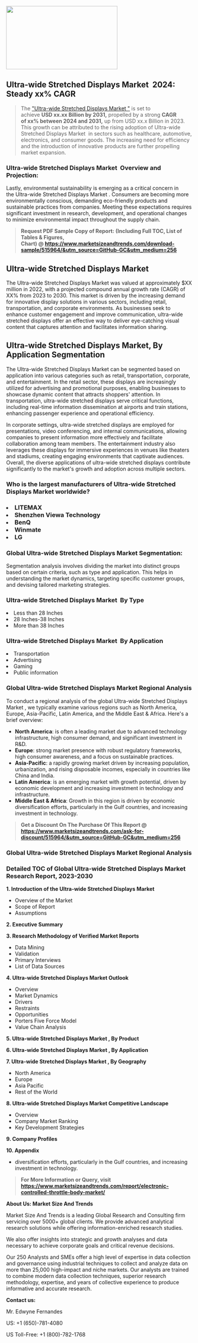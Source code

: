 <p><img class="alignnone size-medium wp-image-20088" src="https://ffe5etoiles.com/wp-content/uploads/2024/12/MST1-300x171.png" alt="" width="300" height="171" /></p><h2 id="ember46" class="ember-view reader-text-block__heading-2">Ultra-wide Stretched Displays Market &nbsp;2024: Steady&nbsp;xx% CAGR</h2><blockquote id="ember47" class="ember-view reader-text-block__blockquote">The&nbsp;<a class="app-aware-link " href="https://www.marketsizeandtrends.com/download-sample/515964/&utm_source=GitHub-GC&utm_medium=256" target="_blank" data-test-app-aware-link="">"Ultra-wide Stretched Displays Market "</a>&nbsp;is set to achieve&nbsp;<strong>USD&nbsp;xx.xx&nbsp;Billion by 2031,</strong>&nbsp;propelled by a strong&nbsp;<strong>CAGR of&nbsp;xx% between 2024 and 2031,</strong>&nbsp;up from USD xx.x Billion in 2023. This growth can be attributed to the rising adoption of&nbsp;Ultra-wide Stretched Displays Market &nbsp;in sectors such as healthcare, automotive, electronics, and consumer goods. The increasing need for efficiency and the introduction of innovative products are further propelling market expansion.</blockquote><h3 id="ember48" class="ember-view reader-text-block__heading-3">Ultra-wide Stretched Displays Market &nbsp;Overview and Projection:</h3><p id="ember49" class="ember-view reader-text-block__paragraph">Lastly, environmental sustainability is emerging as a critical concern in the&nbsp;Ultra-wide Stretched Displays Market . Consumers are becoming more environmentally conscious, demanding eco-friendly products and sustainable practices from companies. Meeting these expectations requires significant investment in research, development, and operational changes to minimize environmental impact throughout the supply chain.</p><blockquote id="ember50" class="ember-view reader-text-block__blockquote"><strong>Request PDF Sample Copy of Report: (Including Full TOC, List of Tables &amp; Figures, Chart)&nbsp;@&nbsp;<strong><a href="https://www.marketsizeandtrends.com/download-sample/515964/&utm_source=GitHub-GC&utm_medium=256" target="_blank">https://www.marketsizeandtrends.com/download-sample/515964/&utm_source=GitHub-GC&utm_medium=256</a></strong></strong></blockquote><h3 class=""> <h2>Ultra-wide Stretched Displays Market</h2><p>The Ultra-wide Stretched Displays Market was valued at approximately $XX million in 2022, with a projected compound annual growth rate (CAGR) of XX% from 2023 to 2030. This market is driven by the increasing demand for innovative display solutions in various sectors, including retail, transportation, and corporate environments. As businesses seek to enhance customer engagement and improve communication, ultra-wide stretched displays offer an effective way to deliver eye-catching visual content that captures attention and facilitates information sharing.</p><h2>Ultra-wide Stretched Displays Market, By Application Segmentation</h2><p>The Ultra-wide Stretched Displays Market can be segmented based on application into various categories such as retail, transportation, corporate, and entertainment. In the retail sector, these displays are increasingly utilized for advertising and promotional purposes, enabling businesses to showcase dynamic content that attracts shoppers' attention. In transportation, ultra-wide stretched displays serve critical functions, including real-time information dissemination at airports and train stations, enhancing passenger experience and operational efficiency.</p><p>In corporate settings, ultra-wide stretched displays are employed for presentations, video conferencing, and internal communications, allowing companies to present information more effectively and facilitate collaboration among team members. The entertainment industry also leverages these displays for immersive experiences in venues like theaters and stadiums, creating engaging environments that captivate audiences. Overall, the diverse applications of ultra-wide stretched displays contribute significantly to the market's growth and adoption across multiple sectors.</p></h3><h3 id="" class="">Who is the largest manufacturers of&nbsp;Ultra-wide Stretched Displays Market worldwide?</h3><h3 class=""></Li><Li>LITEMAX</Li><Li> Shenzhen Viewa Technology</Li><Li> BenQ</Li><Li> Winmate</Li><Li> LG</h3><h3 id="ember53" class="ember-view reader-text-block__heading-3">Global&nbsp;Ultra-wide Stretched Displays Market Segmentation:</h3><p id="ember54" class="ember-view reader-text-block__paragraph">Segmentation analysis involves dividing the market into distinct groups based on certain criteria, such as type and application. This helps in understanding the market dynamics, targeting specific customer groups, and devising tailored marketing strategies.</p><h3 id="" class="">Ultra-wide Stretched Displays Market &nbsp;By Type</h3><p></Li><Li>Less than 28 Inches</Li><Li> 28 Inches-38 Inches</Li><Li> More than 38 Inches</p><h3 id="" class="">Ultra-wide Stretched Displays Market &nbsp;By Application</h3><p class=""></Li><Li>Transportation</Li><Li> Advertising</Li><Li> Gaming</Li><Li> Public information</p><h3 id="ember62" class="ember-view reader-text-block__heading-3">Global Ultra-wide Stretched Displays Market Regional Analysis</h3><p id="ember63" class="ember-view reader-text-block__paragraph">To conduct a regional analysis of the global Ultra-wide Stretched Displays Market , we typically examine various regions such as North America, Europe, Asia-Pacific, Latin America, and the Middle East &amp; Africa. Here's a brief overview:</p><ul><li><strong>North America</strong>: is often a leading market due to advanced technology infrastructure, high consumer demand, and significant investment in R&amp;D.</li><li><strong>Europe</strong>: strong market presence with robust regulatory frameworks, high consumer awareness, and a focus on sustainable practices.</li><li><strong>Asia-Pacific</strong>: a rapidly growing market driven by increasing population, urbanization, and rising disposable incomes, especially in countries like China and India.</li><li><strong>Latin America</strong>: is an emerging market with growth potential, driven by economic development and increasing investment in technology and infrastructure.</li><li><strong>Middle East &amp; Africa</strong>: Growth in this region is driven by economic diversification efforts, particularly in the Gulf countries, and increasing investment in technology.</li></ul><blockquote id="ember61" class="ember-view reader-text-block__blockquote"><strong>Get a Discount On The Purchase Of This Report @ <strong><a href="https://html-cleaner.com/" target="">https://www.marketsizeandtrends.com/ask-for-discount/515964/&utm_source=GitHub-GC&utm_medium=256</a></strong></strong></blockquote><h3 id="ember62" class="ember-view reader-text-block__heading-3">Global Ultra-wide Stretched Displays Market Regional Analysis</h3><h3 id="" class="">Detailed TOC of Global Ultra-wide Stretched Displays Market Research Report, 2023-2030</h3><p id="" class=""><strong>1. Introduction of the Ultra-wide Stretched Displays Market </strong></p><ul><li>Overview of the Market</li><li>Scope of Report</li><li>Assumptions</li></ul><p id="" class=""><strong>2. Executive Summary</strong></p><p id="" class=""><strong>3. Research Methodology of Verified Market Reports</strong></p><ul><li>Data Mining</li><li>Validation</li><li>Primary Interviews</li><li>List of Data Sources</li></ul><p id="" class=""><strong>4. Ultra-wide Stretched Displays Market Outlook</strong></p><ul><li>Overview</li><li>Market Dynamics</li><li>Drivers</li><li>Restraints</li><li>Opportunities</li><li>Porters Five Force Model</li><li>Value Chain Analysis</li></ul><p id="" class=""><strong>5. Ultra-wide Stretched Displays Market , By Product</strong></p><p id="" class=""><strong>6. Ultra-wide Stretched Displays Market , By Application</strong></p><p id="" class=""><strong>7. Ultra-wide Stretched Displays Market , By Geography</strong></p><ul><li>North America</li><li>Europe</li><li>Asia Pacific</li><li>Rest of the World</li></ul><p id="" class=""><strong>8. Ultra-wide Stretched Displays Market Competitive Landscape</strong></p><ul><li>Overview</li><li>Company Market Ranking</li><li>Key Development Strategies</li></ul><p id="" class=""><strong>9. Company Profiles</strong></p><p id="" class=""><strong>10. Appendix</strong></p><ul><li>diversification efforts, particularly in the Gulf countries, and increasing investment in technology.</li></ul><blockquote id="ember65" class="ember-view reader-text-block__blockquote"><strong>For More Information or Query, visit <strong><strong><a href="https://html-cleaner.com/" target="">https://www.marketsizeandtrends.com/report/electronic-controlled-throttle-body-market/</a></strong></strong></strong></blockquote><p id="" class=""><strong>About Us: Market Size And Trends</strong></p><p id="" class="">Market Size And Trends is a leading Global Research and Consulting firm servicing over 5000+ global clients. We provide advanced analytical research solutions while offering information-enriched research studies.</p><p id="" class="">We also offer insights into strategic and growth analyses and data necessary to achieve corporate goals and critical revenue decisions.</p><p id="" class="">Our 250 Analysts and SMEs offer a high level of expertise in data collection and governance using industrial techniques to collect and analyze data on more than 25,000 high-impact and niche markets. Our analysts are trained to combine modern data collection techniques, superior research methodology, expertise, and years of collective experience to produce informative and accurate research.</p><p id="" class=""><strong>Contact us:</strong></p><p id="" class="">Mr. Edwyne Fernandes</p><p id="" class="">US: +1 (650)-781-4080</p><p id="" class="">US Toll-Free: +1 (800)-782-1768</p>
